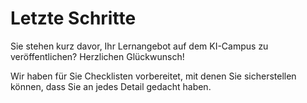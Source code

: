 # Letzte Schritte

Sie stehen kurz davor, Ihr Lernangebot auf dem KI-Campus zu veröffentlichen? Herzlichen Glückwunsch!

Wir haben für Sie Checklisten vorbereitet, mit denen Sie sicherstellen können, dass Sie an jedes Detail gedacht haben.
